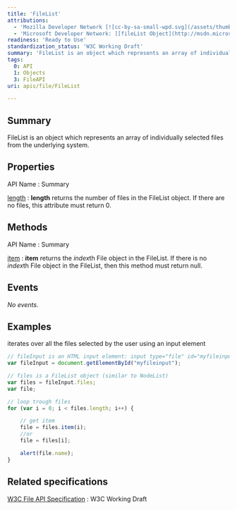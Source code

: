 ```yaml
---
title: 'FileList'
attributions:
  - 'Mozilla Developer Network [![cc-by-sa-small-wpd.svg](/assets/thumb/8/8c/cc-by-sa-small-wpd.svg/120px-cc-by-sa-small-wpd.svg.png)](http://creativecommons.org/licenses/by-sa/3.0/us/): [[FileList](https://developer.mozilla.org/en-US/docs/DOM/FileList) Article]'
  - 'Microsoft Developer Network: [[fileList Object](http://msdn.microsoft.com/en-us/library/ie/hh772307(v=vs.85).aspx) Article]'
readiness: 'Ready to Use'
standardization_status: 'W3C Working Draft'
summary: 'FileList is an object which represents an array of individually selected files from the underlying system.'
tags:
  0: API
  1: Objects
  3: FileAPI
uri: apis/file/FileList

---
```

## Summary

FileList is an object which represents an array of individually selected files from the underlying system.

## Properties

API Name
:   Summary

[length](/apis/file/FileList/length)
:   **length** returns the number of files in the FileList object. If there are no files, this attribute must return 0.

## Methods

API Name
:   Summary

[item](/apis/file/FileList/item)
:   **item** returns the *index*th File object in the FileList. If there is no *index*th File object in the FileList, then this method must return null.

## Events

*No events.*

## Examples

iterates over all the files selected by the user using an input element

``` js
// fileInput is an HTML input element: input type="file" id="myfileinput" multiple
var fileInput = document.getElementById("myfileinput");

// files is a FileList object (similar to NodeList)
var files = fileInput.files;
var file;

// loop trough files
for (var i = 0; i < files.length; i++) {

    // get item
    file = files.item(i);
    //or
    file = files[i];

    alert(file.name);
}
```

## Related specifications

[W3C File API Specification](http://www.w3.org/TR/FileAPI)
:   W3C Working Draft
